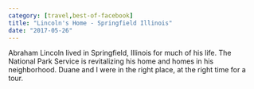 ```yaml
---
category: [travel,best-of-facebook]
title: "Lincoln's Home - Springfield Illinois"
date: "2017-05-26"
---
```


Abraham Lincoln lived in Springfield, Illinois for much of his life. The National Park Service is revitalizing his home and homes in his neighborhood. Duane and I were in the right place, at the right time for a tour.

